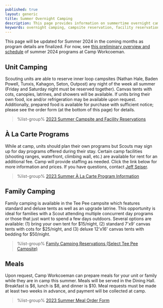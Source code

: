 ```yaml
---
published: true
layout: generic
title: Summer Overnight Camping
description: This page provides information on summertime overnight camping opportunities at Camp Workcoeman.
keywords: overnight camping, campsite reservation, facility reservation, summer
---
```


<div class="alert alert-info">
This page will be updated for Summer 2024 in the coming months as program details are finalized. For now, see <a href="{{ site.url }}/2024/">this preliminary overview and schedule</a> of summer 2024 programs at Camp Workcoeman.
</div>

## Unit Camping

Scouting units are able to reserve inner loop campsites (Nathan Hale, Baden Powell, Tunxis, Kahagon, Seton, Outpost) any night of the week all summer (Friday and Saturday night must be reserved together). Canvas tents with cots, canopies, latrines, and showers will be available. If units bring their own food, ice and/or refrigeration may be available upon request. Additionally, prepared food is available for purchase with sufficient notice; please see the order form (at the bottom of this page) for details.

> %list-group%
> <a href="https://campreservation.com/066/Camps/636" class="list-group-item">2023 Summer Campsite and Facility Reservations</a>

## À La Carte Programs

While at camp, units should plan their own programs but Scouts may sign up for day programs offered during their stay. Certain camp facilities (shooting ranges, waterfront, climbing wall, etc.) are available for rent for an additional fee. Camp will provide staffing as needed. Click the link below for more information and prices. If you have questions, contact [Jeff Seiser](mailto:jseiser@campworkcoeman.org).

> %list-group%
> <a href="{{ site.url }}/summer-camp/a-la-carte-programs/" class="list-group-item">2023 Summer À La Carte Program Information</a>

## Family Camping

Family camping is available in the Tee Pee campsite which features standard and deluxe tents as well as an upgrade latrine. This opportunity is ideal for families with a Scout attending multiple concurrent day programs or those that just want to spend a few days outdoors. Several options are available: (1) bring your own tent for $15/night, (2) standard 7'x9' canvas tents with cots for $25/night, and (3) deluxe 12'x16' canvas tents with bedding for $50/night.

> %list-group%
> <a href="https://campreservation.com/066/Camps/636" class="list-group-item">Family Camping Reservations (Select Tee Pee Campsite)</a>

## Meals

Upon request, Camp Workcoeman can prepare meals for your unit or family while they are in camp this summer. Meals will be served in the Dining Hall. Breakfast is $6, lunch is $8, and dinner is $10. Meal requests must be made at least two weeks in advance, and payment will be collected at camp.

> %list-group%
> <a href="{{ site.url }}/pdf/2023/2023-cw-meal-order-form.pdf" class="list-group-item">2023 Summer Meal Order Form</a>
